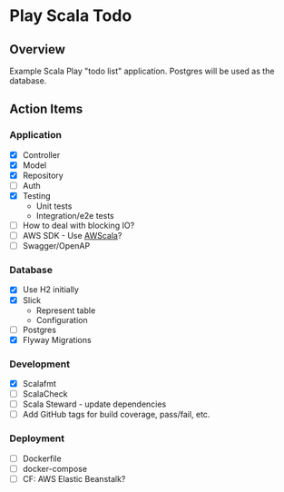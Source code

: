 # Play Scala Todo

## Overview

Example Scala Play "todo list" application. Postgres will be used as the database.

## Action Items

### Application

- [x] Controller
- [x] Model
- [x] Repository
- [ ] Auth
- [x] Testing
    - Unit tests
    - Integration/e2e tests
- [ ] How to deal with blocking IO?
- [ ] AWS SDK - Use [AWScala](https://github.com/seratch/AWScala)?
- [ ] Swagger/OpenAP

### Database

- [x] Use H2 initially
- [x] Slick
    - Represent table
    - Configuration
- [ ] Postgres
- [x] Flyway Migrations

### Development

- [x] Scalafmt
- [ ] ScalaCheck
- [ ] Scala Steward - update dependencies
- [ ] Add GitHub tags for build coverage, pass/fail, etc.

### Deployment

- [ ] Dockerfile
- [ ] docker-compose
- [ ] CF: AWS Elastic Beanstalk?
